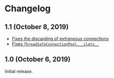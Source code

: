# Changelog

## 1.1 (October 8, 2019)

- [Fixes the discarding of extraneous connections](https://github.com/Changaco/psycopg2-pool/pull/1)
- [Fixes `ThreadSafeConnectionPool.__slots__`](https://github.com/Changaco/psycopg2-pool/commit/0145f44efc21a2e1ec078c6d29a4649f9978380f)

## 1.0 (October 6, 2019)

Initial release.
